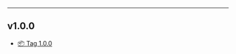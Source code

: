 ---

## v1.0.0

- [📦 Tag 1.0.0](https://github.com/IndexOffy/tor-network-dataset/releases/tag/v1.0.0)